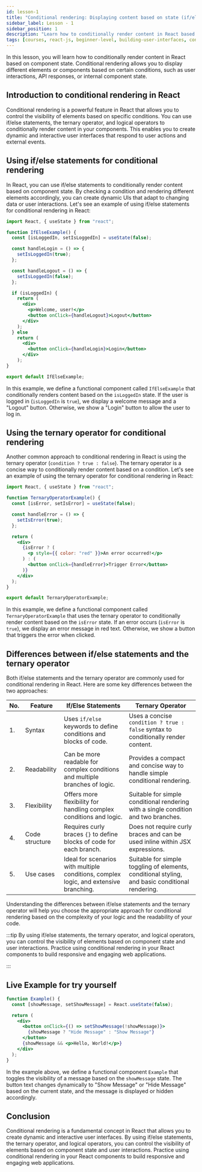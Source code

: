 ```yaml
---
id: lesson-1
title: "Conditional rendering: Displaying content based on state (if/else statements, ternary operator)"
sidebar_label: Lesson - 1
sidebar_position: 1
description: "Learn how to conditionally render content in React based on component state. Understand how to use if/else statements, the ternary operator, and logical operators to control the visibility of elements."
tags: [courses, react-js, beginner-level, building-user-interfaces, conditional-rendering, if-else, ternary-operator, logical-operators]
---
```


In this lesson, you will learn how to conditionally render content in React based on component state. Conditional rendering allows you to display different elements or components based on certain conditions, such as user interactions, API responses, or internal component state.

## Introduction to conditional rendering in React

Conditional rendering is a powerful feature in React that allows you to control the visibility of elements based on specific conditions. You can use if/else statements, the ternary operator, and logical operators to conditionally render content in your components. This enables you to create dynamic and interactive user interfaces that respond to user actions and external events.

## Using if/else statements for conditional rendering

In React, you can use if/else statements to conditionally render content based on component state. By checking a condition and rendering different elements accordingly, you can create dynamic UIs that adapt to changing data or user interactions. Let's see an example of using if/else statements for conditional rendering in React:

```jsx title="IfElseExample.js"
import React, { useState } from "react";

function IfElseExample() {
  const [isLoggedIn, setIsLoggedIn] = useState(false);

  const handleLogin = () => {
    setIsLoggedIn(true);
  };

  const handleLogout = () => {
    setIsLoggedIn(false);
  };

  if (isLoggedIn) {
    return (
      <div>
        <p>Welcome, user!</p>
        <button onClick={handleLogout}>Logout</button>
      </div>
    );
  } else
    return (
      <div>
        <button onClick={handleLogin}>Login</button>
      </div>
    );
}

export default IfElseExample;
```

In this example, we define a functional component called `IfElseExample` that conditionally renders content based on the `isLoggedIn` state. If the user is logged in (`isLoggedIn` is `true`), we display a welcome message and a "Logout" button. Otherwise, we show a "Login" button to allow the user to log in.

## Using the ternary operator for conditional rendering

Another common approach to conditional rendering in React is using the ternary operator (`condition ? true : false`). The ternary operator is a concise way to conditionally render content based on a condition. Let's see an example of using the ternary operator for conditional rendering in React:

```jsx title="TernaryOperatorExample.js"
import React, { useState } from "react";

function TernaryOperatorExample() {
  const [isError, setIsError] = useState(false);

  const handleError = () => {
    setIsError(true);
  };

  return (
    <div>
      {isError ? (
        <p style={{ color: "red" }}>An error occurred!</p>
      ) : (
        <button onClick={handleError}>Trigger Error</button>
      )}
    </div>
  );
}

export default TernaryOperatorExample;
```

In this example, we define a functional component called `TernaryOperatorExample` that uses the ternary operator to conditionally render content based on the `isError` state. If an error occurs (`isError` is `true`), we display an error message in red text. Otherwise, we show a button that triggers the error when clicked.

## Differences between if/else statements and the ternary operator

Both if/else statements and the ternary operator are commonly used for conditional rendering in React. Here are some key differences between the two approaches:

|No. | Feature           | If/Else Statements | Ternary Operator |
|----|-------------------|--------------------|------------------|
|1.  | Syntax            | Uses `if/else` keywords to define conditions and blocks of code. | Uses a concise `condition ? true : false` syntax to conditionally render content. |
|2.  | Readability       | Can be more readable for complex conditions and multiple branches of logic. | Provides a compact and concise way to handle simple conditional rendering. |
|3.  | Flexibility       | Offers more flexibility for handling complex conditions and logic. | Suitable for simple conditional rendering with a single condition and two branches. |
|4.  | Code structure    | Requires curly braces `{}` to define blocks of code for each branch. | Does not require curly braces and can be used inline within JSX expressions. |
|5.  | Use cases         | Ideal for scenarios with multiple conditions, complex logic, and extensive branching. | Suitable for simple toggling of elements, conditional styling, and basic conditional rendering. |

Understanding the differences between if/else statements and the ternary operator will help you choose the appropriate approach for conditional rendering based on the complexity of your logic and the readability of your code.


:::tip 
By using if/else statements, the ternary operator, and logical operators, you can control the visibility of elements based on component state and user interactions. Practice using conditional rendering in your React components to build responsive and engaging web applications.

:::

## Live Example for try yourself

```jsx live 
function Example() {
  const [showMessage, setShowMessage] = React.useState(false);

  return (
    <div>
      <button onClick={() => setShowMessage(!showMessage)}>
        {showMessage ? "Hide Message" : "Show Message"}
      </button>
      {showMessage && <p>Hello, World!</p>}
    </div>
  );
}
```

In the example above, we define a functional component `Example` that toggles the visibility of a message based on the `showMessage` state. The button text changes dynamically to "Show Message" or "Hide Message" based on the current state, and the message is displayed or hidden accordingly.


## Conclusion

Conditional rendering is a fundamental concept in React that allows you to create dynamic and interactive user interfaces. By using if/else statements, the ternary operator, and logical operators, you can control the visibility of elements based on component state and user interactions. Practice using conditional rendering in your React components to build responsive and engaging web applications.